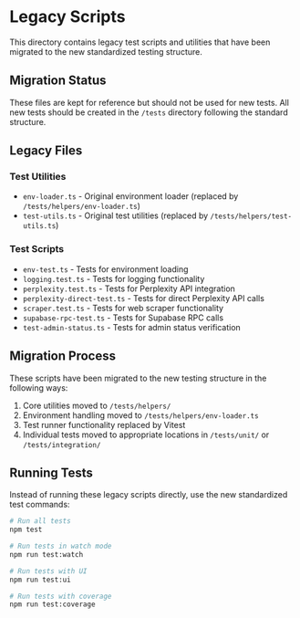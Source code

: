 # Legacy Scripts

This directory contains legacy test scripts and utilities that have been migrated to the new standardized testing structure.

## Migration Status

These files are kept for reference but should not be used for new tests. All new tests should be created in the `/tests` directory following the standard structure.

## Legacy Files

### Test Utilities

- `env-loader.ts` - Original environment loader (replaced by `/tests/helpers/env-loader.ts`)
- `test-utils.ts` - Original test utilities (replaced by `/tests/helpers/test-utils.ts`)

### Test Scripts

- `env-test.ts` - Tests for environment loading
- `logging.test.ts` - Tests for logging functionality
- `perplexity.test.ts` - Tests for Perplexity API integration
- `perplexity-direct-test.ts` - Tests for direct Perplexity API calls
- `scraper.test.ts` - Tests for web scraper functionality
- `supabase-rpc-test.ts` - Tests for Supabase RPC calls
- `test-admin-status.ts` - Tests for admin status verification

## Migration Process

These scripts have been migrated to the new testing structure in the following ways:

1. Core utilities moved to `/tests/helpers/`
2. Environment handling moved to `/tests/helpers/env-loader.ts`
3. Test runner functionality replaced by Vitest
4. Individual tests moved to appropriate locations in `/tests/unit/` or `/tests/integration/`

## Running Tests

Instead of running these legacy scripts directly, use the new standardized test commands:

```bash
# Run all tests
npm test

# Run tests in watch mode
npm run test:watch

# Run tests with UI
npm run test:ui

# Run tests with coverage
npm run test:coverage
``` 